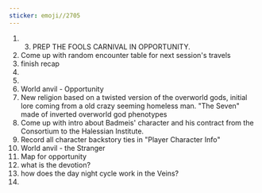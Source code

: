 ```yaml
---
sticker: emoji//2705
---
```

1. 3. PREP THE FOOLS CARNIVAL IN OPPORTUNITY.
2. Come up with random encounter table for next session's travels 
3. finish recap
4. 
5. 
6. World anvil - Opportunity 
7. New religion based on a twisted version of the overworld gods, initial lore coming from a old crazy seeming homeless man.  "The Seven" made of inverted overworld god phenotypes
8. Come up with intro about Badmeis' character and his contract from the Consortium to the Halessian Institute. 
9. Record all character backstory ties in "Player Character Info"
10. World anvil - the Stranger
11. Map for opportunity
12. what is the devotion?
13. how does the day night cycle work in the Veins?
14. 